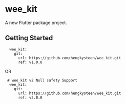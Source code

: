 # wee_kit
A new Flutter package project.

## Getting Started
```
  wee_kit:
    git:
      url: https://github.com/hengkysteen/wee_kit.git
      ref: v1.0.0
```
OR
```
 # wee_kit v2 Null safety Support
  wee_kit:
    git:
      url: https://github.com/hengkysteen/wee_kit.git
      ref: v2.0.0
```